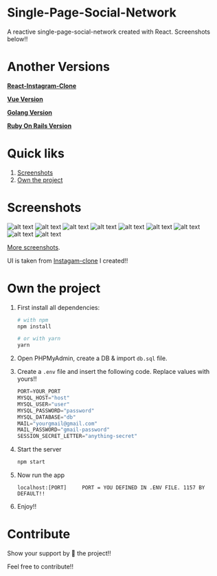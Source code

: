 # Single-Page-Social-Network
A reactive single-page-social-network created with React. Screenshots below!!

# Another Versions
**[React-Instagram-Clone](https://github.com/yTakkar/React-Instagram-Clone-2.0)**

**[Vue Version](https://github.com/yTakkar/Vue-Mini-Social-Network)**

**[Golang Version](https://github.com/yTakkar/Go-Page-Social-Network)**

**[Ruby On Rails Version](https://github.com/yTakkar/Rails-Mini-Social-Network)**

# Quick liks
1. [Screenshots](#screenshots)
2. [Own the project](#own-the-project)

# Screenshots
![alt text](https://raw.githubusercontent.com/yTakkar/Single-Page-Social-Network/master/screenshots/Snap%202017-07-27%20at%2000.27.11.png)
![alt text](https://raw.githubusercontent.com/yTakkar/Single-Page-Social-Network/master/screenshots/Snap%202017-07-27%20at%2000.27.24.png)
![alt text](https://raw.githubusercontent.com/yTakkar/Single-Page-Social-Network/master/screenshots/Snap%202017-07-27%20at%2000.27.34.png)
![alt text](https://raw.githubusercontent.com/yTakkar/Single-Page-Social-Network/master/screenshots/Snap%202017-07-27%20at%2000.27.45.png)
![alt text](https://raw.githubusercontent.com/yTakkar/Single-Page-Social-Network/master/screenshots/Snap%202017-07-27%20at%2000.29.13.png)
![alt text](https://raw.githubusercontent.com/yTakkar/Single-Page-Social-Network/master/screenshots/Snap%202017-07-27%20at%2000.31.06.png)
![alt text](https://raw.githubusercontent.com/yTakkar/Single-Page-Social-Network/15f084078b23b862a7537adbc721623e0b81578d/screenshots/Snap%202017-09-17%20at%2013.30.18.png)
![alt text](https://raw.githubusercontent.com/yTakkar/Single-Page-Social-Network/master/screenshots/Snap%202017-07-27%20at%2000.29.35.png)
![alt text](https://raw.githubusercontent.com/yTakkar/Single-Page-Social-Network/master/screenshots/Snap%202017-07-27%20at%2000.28.54.png)

[More screenshots](https://github.com/yTakkar/Single-Page-Social-Network/tree/master/screenshots).

UI is taken from [Instagam-clone](https://github.com/yTakkar/Instagram-Clone) I created!!

# Own the project
1. First install all dependencies:
    ```bash
    # with npm
    npm install
    
    # or with yarn
    yarn
    ```

2. Open PHPMyAdmin, create a DB & import `db.sql` file.
3. Create a `.env` file and insert the following code. Replace values with yours!!

    ```javascript
    PORT=YOUR_PORT
    MYSQL_HOST="host"
    MYSQL_USER="user"
    MYSQL_PASSWORD="password"
    MYSQL_DATABASE="db"
    MAIL="yourgmail@gmail.com"
    MAIL_PASSWORD="gmail-password"
    SESSION_SECRET_LETTER="anything-secret"
    ```

4. Start the server
    ```javascript
    npm start
    ```

5. Now run the app
    ```javacript
    localhost:[PORT]     PORT = YOU DEFINED IN .ENV FILE. 1157 BY DEFAULT!!
    ```

6. Enjoy!!

# Contribute
Show your support by 🌟 the project!!

Feel free to contribute!!

